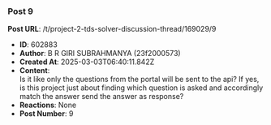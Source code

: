 ### Post 9
**Post URL**: /t/project-2-tds-solver-discussion-thread/169029/9
- **ID**: 602883
- **Author**: B R GIRI SUBRAHMANYA (23f2000573)
- **Created At**: 2025-03-03T06:40:11.842Z
- **Content**:  
  Is it like only the questions from the portal will be sent to the api?
If yes, is this project just about finding which question is asked and accordingly match the answer send the answer as response?
- **Reactions**: None
- **Post Number**: 9

